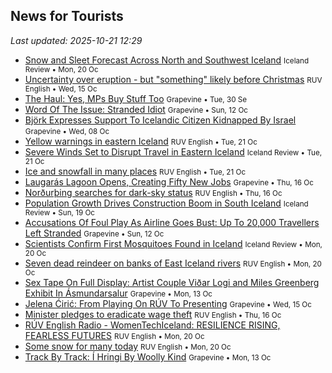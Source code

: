 ## News for Tourists

*Last updated: 2025-10-21 12:29*

- <a href="https://www.icelandreview.com/news/snow-and-sleet-forecast-across-north-and-southwest-iceland/" target="_blank">Snow and Sleet Forecast Across North and Southwest Iceland</a> <small>Iceland Review • Mon, 20 Oc</small>
- <a href="https://nyr.ruv.is/english/2025-10-15-uncertainty-over-eruption-but-something-likely-before-christmas-456207/" target="_blank">Uncertainty over eruption - but &quot;something&quot; likely before Christmas</a> <small>RUV English • Wed, 15 Oc</small>
- <a href="https://grapevine.is/mag/articles/2025/09/30/the-haul-yes-mps-buy-stuff-too/" target="_blank">The Haul: Yes, MPs Buy Stuff Too</a> <small>Grapevine • Tue, 30 Se</small>
- <a href="https://grapevine.is/mag/2025/10/12/word-of-the-issue-stranded-idiot/" target="_blank">Word Of The Issue: Stranded Idiot</a> <small>Grapevine • Sun, 12 Oc</small>
- <a href="https://grapevine.is/news/2025/10/08/bjork-expresses-support-to-icelandic-citizen-kidnapped-by-israel/" target="_blank">Björk Expresses Support To Icelandic Citizen Kidnapped By Israel</a> <small>Grapevine • Wed, 08 Oc</small>
- <a href="https://nyr.ruv.is/english/2025-10-21-yellow-warnings-in-eastern-iceland-456744/" target="_blank">Yellow warnings in eastern Iceland</a> <small>RUV English • Tue, 21 Oc</small>
- <a href="https://www.icelandreview.com/news/severe-winds-set-to-disrupt-travel-in-eastern-iceland/" target="_blank">Severe Winds Set to Disrupt Travel in Eastern Iceland</a> <small>Iceland Review • Tue, 21 Oc</small>
- <a href="https://nyr.ruv.is/english/2025-10-21-ice-and-snowfall-in-many-places-456680/" target="_blank">Ice and snowfall in many places</a> <small>RUV English • Tue, 21 Oc</small>
- <a href="https://grapevine.is/news/2025/10/16/laugaras-lagoon-opens-creating-fifty-new-jobs/" target="_blank">Laugarás Lagoon Opens, Creating Fifty New Jobs</a> <small>Grapevine • Thu, 16 Oc</small>
- <a href="https://nyr.ruv.is/english/2025-10-16-nordurthing-searches-for-dark-sky-status-456241/" target="_blank">Norðurþing searches for dark-sky status</a> <small>RUV English • Thu, 16 Oc</small>
- <a href="https://www.icelandreview.com/news/population-growth-drives-construction-boom-in-south-iceland/" target="_blank">Population Growth Drives Construction Boom in South Iceland</a> <small>Iceland Review • Sun, 19 Oc</small>
- <a href="https://grapevine.is/mag/2025/10/12/accusations-of-foul-play-as-airline-goes-bust-up-to-20000-travellers-left-stranded/" target="_blank">Accusations Of Foul Play As Airline Goes Bust: Up To 20,000 Travellers Left Stranded</a> <small>Grapevine • Sun, 12 Oc</small>
- <a href="https://www.icelandreview.com/news/scientists-confirm-first-mosquitoes-found-in-iceland/" target="_blank">Scientists Confirm First Mosquitoes Found in Iceland</a> <small>Iceland Review • Mon, 20 Oc</small>
- <a href="https://nyr.ruv.is/english/2025-10-20-seven-dead-reindeer-on-banks-of-east-iceland-rivers-456625/" target="_blank">Seven dead reindeer on banks of East Iceland rivers</a> <small>RUV English • Mon, 20 Oc</small>
- <a href="https://grapevine.is/icelandic-culture/2025/10/13/sex-tape-on-full-display-artist-couple-vidar-logi-and-miles-greenberg-exhibit-in-asmundarsalur/" target="_blank">Sex Tape On Full Display: Artist Couple Viðar Logi and Miles Greenberg Exhibit In Ásmundarsalur</a> <small>Grapevine • Mon, 13 Oc</small>
- <a href="https://grapevine.is/mag/2025/10/15/jelena-ciric-from-playing-on-ruv-to-presenting/" target="_blank">Jelena Ćirić: From Playing On RÚV To Presenting</a> <small>Grapevine • Wed, 15 Oc</small>
- <a href="https://nyr.ruv.is/english/2025-10-16-minister-pledges-to-eradicate-wage-theft-456294/" target="_blank">Minister pledges to eradicate wage theft</a> <small>RUV English • Thu, 16 Oc</small>
- <a href="https://nyr.ruv.is/english/2025-10-20-ruv-english-radio-womentechiceland-resilience-rising-fearless-futures-456642/" target="_blank">RÚV English Radio - WomenTechIceland: RESILIENCE RISING, FEARLESS FUTURES</a> <small>RUV English • Mon, 20 Oc</small>
- <a href="https://nyr.ruv.is/english/2025-10-20-some-snow-for-many-today-456585/" target="_blank">Some snow for many today</a> <small>RUV English • Mon, 20 Oc</small>
- <a href="https://grapevine.is/music/2025/10/13/track-by-track-i-hringi-by-woolly-kind/" target="_blank">Track By Track: Í Hringi By Woolly Kind</a> <small>Grapevine • Mon, 13 Oc</small>
